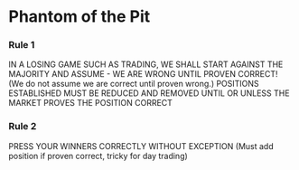 # Phantom of the Pit

### Rule 1

IN A LOSING GAME SUCH AS TRADING, WE SHALL START AGAINST THE MAJORITY AND ASSUME - WE ARE WRONG UNTIL PROVEN CORRECT! \(We do not assume we are correct until proven wrong.\) POSITIONS ESTABLISHED MUST BE REDUCED AND REMOVED UNTIL OR UNLESS THE MARKET PROVES THE POSITION CORRECT

### Rule 2

PRESS YOUR WINNERS CORRECTLY WITHOUT EXCEPTION \(Must add position if proven correct, tricky for day trading\)

